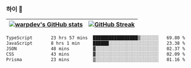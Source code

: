 
### 하이 👋
[![warpdev's GitHub stats](https://github-readme-stats.vercel.app/api?username=warpdev&show_icons=true&theme=vue-dark)](#) |[![GitHub Streak](https://github-readme-streak-stats.herokuapp.com/?user=warpdev&theme=dark)](#)
--- | --- |
<!--START_SECTION:waka-->

```txt
TypeScript       23 hrs 57 mins  █████████████████▒░░░░░░░   69.80 %
JavaScript       8 hrs 1 min     ██████░░░░░░░░░░░░░░░░░░░   23.38 %
JSON             48 mins         ▓░░░░░░░░░░░░░░░░░░░░░░░░   02.37 %
CSS              43 mins         ▓░░░░░░░░░░░░░░░░░░░░░░░░   02.09 %
Prisma           23 mins         ▒░░░░░░░░░░░░░░░░░░░░░░░░   01.16 %
```

<!--END_SECTION:waka-->

<!--
**warpdev/warpdev** is a ✨ _special_ ✨ repository because its `README.md` (this file) appears on your GitHub profile.

Here are some ideas to get you started:

- 🔭 I’m currently working on ...
- 🌱 I’m currently learning ...
- 👯 I’m looking to collaborate on ...
- 🤔 I’m looking for help with ...
- 💬 Ask me about ...
- 📫 How to reach me: ...
- 😄 Pronouns: ...
- ⚡ Fun fact: ...
-->
